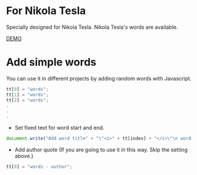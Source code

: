 # For Nikola Tesla
Specially designed for Nikola Tesla. Nikola Tesla's words are available.

[DEMO](https://tayfuntoprakcioglu.github.io/For-Nikola-Tesla/)
 
# Add simple words
 You can use it in different projects by adding random words with Javascript.

```javascript
tt[0] = "words";
tt[1] = "words";
tt[2] = "words";
.
.
.
```

- Set fixed text for word start and end.
```javascript
document.write("Add word title" + "\"<i>" + tt[index] + "</i>\"\n word ending text");
```

- Add author quote (If you are going to use it in this way. Skip the setting above.)
```javascript
tt[0] = "words - author";
```

